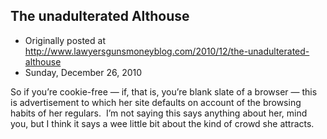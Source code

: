 ## The unadulterated Althouse

 * Originally posted at http://www.lawyersgunsmoneyblog.com/2010/12/the-unadulterated-althouse
 * Sunday, December 26, 2010

So if you’re cookie-free — if, that is, you’re blank slate of a browser — this is advertisement to which her site defaults on account of the browsing habits of her regulars.  I’m not saying this says anything about her, mind you, but I think it says a wee little bit about the kind of crowd she attracts.